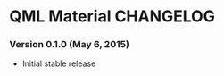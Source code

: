 QML Material CHANGELOG
======================

### Version 0.1.0 (May 6, 2015)

 * Initial stable release
